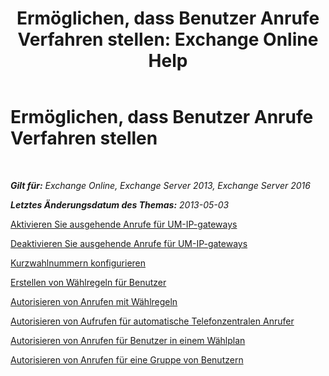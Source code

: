 ﻿---
title: 'Ermöglichen, dass Benutzer Anrufe Verfahren stellen: Exchange Online Help'
TOCTitle: Ermöglichen, dass Benutzer Anrufe Verfahren stellen
ms:assetid: 6997797d-4b79-4f6d-a89a-f36eea4e5ca4
ms:mtpsurl: https://technet.microsoft.com/de-de/library/JJ938011(v=EXCHG.150)
ms:contentKeyID: 52062735
ms.date: 05/23/2018
mtps_version: v=EXCHG.150
ms.translationtype: MT
---

# Ermöglichen, dass Benutzer Anrufe Verfahren stellen

 

_**Gilt für:** Exchange Online, Exchange Server 2013, Exchange Server 2016_

_**Letztes Änderungsdatum des Themas:** 2013-05-03_

[Aktivieren Sie ausgehende Anrufe für UM-IP-gateways](https://technet.microsoft.com/de-de/library/JJ673562(v=EXCHG.150))

[Deaktivieren Sie ausgehende Anrufe für UM-IP-gateways](https://technet.microsoft.com/de-de/library/Bb232153(v=EXCHG.150))

[Kurzwahlnummern konfigurieren](https://technet.microsoft.com/de-de/library/Bb124992(v=EXCHG.150))

[Erstellen von Wählregeln für Benutzer](https://technet.microsoft.com/de-de/library/JJ898502(v=EXCHG.150))

[Autorisieren von Anrufen mit Wählregeln](https://technet.microsoft.com/de-de/library/JJ898499(v=EXCHG.150))

[Autorisieren von Aufrufen für automatische Telefonzentralen Anrufer](https://technet.microsoft.com/de-de/library/Bb691238(v=EXCHG.150))

[Autorisieren von Anrufen für Benutzer in einem Wählplan](https://technet.microsoft.com/de-de/library/Bb691175(v=EXCHG.150))

[Autorisieren von Anrufen für eine Gruppe von Benutzern](https://technet.microsoft.com/de-de/library/Bb232099(v=EXCHG.150))

